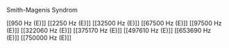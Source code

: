 Smith-Magenis Syndrom

[[950 Hz (E)]]
[[2250 Hz (E)]]
[[32500 Hz (E)]]
[[67500 Hz (E)]]
[[97500 Hz (E)]]
[[322060 Hz (E)]]
[[375170 Hz (E)]]
[[497610 Hz (E)]]
[[653690 Hz (E)]]
[[750000 Hz (E)]]